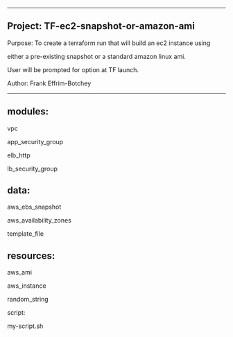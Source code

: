----------------------------------------------------------------------------

##  Project: TF-ec2-snapshot-or-amazon-ami

Purpose: To create a terraform run that will build an ec2 instance using

either a pre-existing snapshot or a standard amazon linux ami.

User will be prompted for option at TF launch.

Author:  Frank Effrim-Botchey

----------------------------------------------------------------------------


## modules:
vpc

app_security_group

elb_http

lb_security_group

## data:
aws_ebs_snapshot 

aws_availability_zones

template_file


## resources:

aws_ami

aws_instance

random_string

script:

my-script.sh
